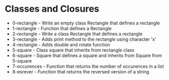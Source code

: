 # Classes and Closures
- 0-rectangle - Write an empty class Rectangle that defines a rectangle
- 1-rectangle - Function that defines a Rectangle
- 2-rectangle - Write a class Rectangle that defines a rectangle
- 3-rectangle - Adds print method to the rectangle using character 'x'
- 4-rectangle - Adds double and rotate function
- 5-square - Class square that inherits from rectangle class
- 6-square - Square that defines a square and inherits  from Square from 5-square
- 7-occurences - Function that returns the number of occurences in a list
- 8-esrever - Function that returns the reversed version of a string
